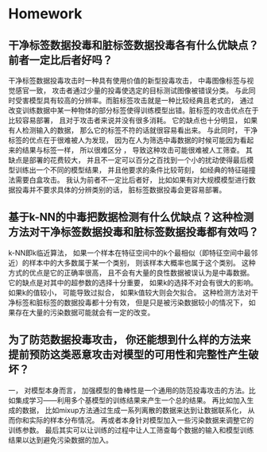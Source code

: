 # Homework

## 干净标签数据投毒和脏标签数据投毒各有什么优缺点？前者一定比后者好吗？

干净标签数据投毒攻击时一种具有使用价值的新型投毒攻击， 中毒图像标签与视觉感官一致， 攻击者通过少量的投毒使选定的目标测试图像被错误分类。 与此同时受害模型具有较高的分辨率。而脏标签攻击就是一种比较经典且老式的， 通过改变训练数据中某一种物体的部分标签使得训练模型出错。脏标签的攻击优点在于比较容易部署， 且对于攻击者来说并没有很多消耗。 它的缺点也十分明显， 如果有人检测输入的数据， 那么它的标签不符的话就很容易看出来。 与此同时， 干净标签的优点在于很难被人为发现， 因为在人为筛选中毒数据的时候可能因为看起来的结果与标签一样， 所以很难区分 ， 导致这种攻击可能很难被人工筛查。 其缺点是部署的花费较大， 并且不一定可以百分之百找到一个小的扰动使得最后模型训练出一个不同的模型结果， 并且他要求的条件比较苛刻，  如经典的特征碰撞法需要白盒攻击。 我认为前者不一定比后者好， 比如如果有对大规模模型进行数据投毒并不要求具体的分辨类别的话， 脏标签数据投毒会更容易部署。

## 基于k-NN的中毒把数据检测有什么优缺点？这种检测方法对干净标签数据投毒和脏标签数据投毒都有效吗？

k-NN即k临近算法， 如果一个样本在特征空间中的k个最相似（即特征空间中最邻近）的样本中的大多数属于某一个类别， 则该样本大概率也属于这个类别。 这种方式的优点是它的正确率很高， 且不会有大量的良性数据被误认为是中毒数据。 它的缺点是对其中的超参数的选择十分重要， 如果k的选择不对会有很大的影响。 如果k的值较小， 可能导致过拟合， 如果k值较大则会欠拟合。 这种检测方法对干净标签和脏标签的数据投毒都十分有效， 但是只是被污染数据较小的情况下， 如果存在大量的污染数据可能就会有一定的改变。

## 为了防范数据投毒攻击， 你还能想到什么样的方法来提前预防这类恶意攻击对模型的可用性和完整性产生破坏？

一， 对模型本身而言， 加强模型的鲁棒性是一个通用的防范投毒攻击的方法。比如集成学习——利用多个基模型的训练结果来产生一个总的结果。 再比如加入生成的数据， 比如mixup方法通过生成一系列离散的数据来达到让数据联系化， 从而你和实际的样本分布情况。 再或者本身针对模型加入一些污染数据来调整它的训练参数。 最后其实可以让训练的过程中让人工筛查每个数据的输入和模型训练结果以达到避免污染数据的加入。

